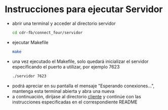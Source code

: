 # Instrucciones para ejecutar Servidor
- abrir una terminal y acceder al directorio servidor
  ```bash
  cd cdr-fb/connect_four/servidor
  ```
- ejecutar Makefile
  ```bash
  make
  ```
- una vez ejecutado el Makefile, solo quedará inicializar el servidor especificando el puerto a utilizar, por ejemplo 7623
  ```bash
  ./servidor 7623
  ```
- podrá apreciar en su pantalla el mensaje "Esperando conexiones...", mantenga esta terminal abierta y abra una nueva
- a continuación, diríjase al directorio [cliente](./connect_four/cliente) y continúe con las instrucciones especificadas en el correspondiente README

